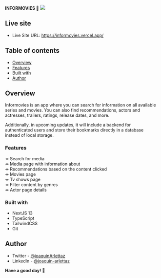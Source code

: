 **INFORMOVIES :movie_camera:**
![](https://res.cloudinary.com/dkjkgri6x/image/upload/v1687210112/Screenshot_from_2023-06-19_18-23-57_y4r9ka.png)

## Live site
- Live Site URL: https://informovies.vercel.app/

## Table of contents
  - [Overview](#overview)
  - [Features](#features)
  - [Built with](#built-with)
  - [Author](#author)

## Overview
Informovies is an app where you can search for information on all available series and movies. You can also find recommendations, actors and actresses, trailers, ratings, release dates, and more.

Additionally, in upcoming updates, it will include a backend for authenticated users and store their bookmarks directly in a database instead of local storage.

### Features
↠ Search for media  
↠ Media page with information about  
↠ Recommendations based on the content clicked  
↠ Movies page  
↠ Tv shows page  
↠ Filter content by genres  
↠ Actor page details  

### Built with

- NextJS 13
- TypeScript
- TailwindCSS
- Git

## Author

- Twitter - [@joaquinArlettaz](https://twitter.com/joaquinarlettaz)
- LinkedIn - [@joaquin-arlettaz](https://www.linkedin.com/in/joaqu%C3%ADn-arlettaz/)

**Have a good day!** 🚀
